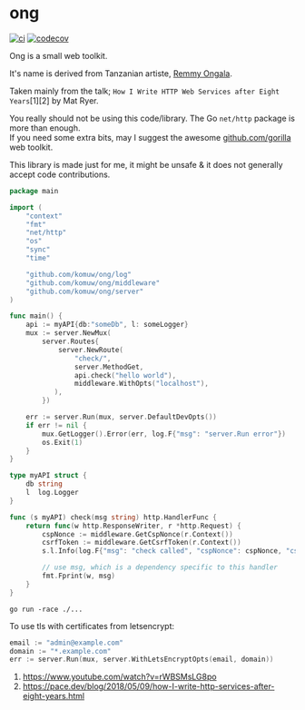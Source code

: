 # ong

[![ci](https://github.com/komuw/ong/workflows/ong%20ci/badge.svg)](https://github.com/komuw/ong/actions)
[![codecov](https://codecov.io/gh/komuw/ong/branch/main/graph/badge.svg)](https://codecov.io/gh/komuw/ong)


Ong is a small web toolkit. 

It's name is derived from Tanzanian artiste, [Remmy Ongala](https://en.wikipedia.org/wiki/Remmy_Ongala).


Taken mainly from the talk; `How I Write HTTP Web Services after Eight Years`[1][2] by Mat Ryer.    


You really should not be using this code/library. The Go `net/http` package is more than enough.    
If you need some extra bits, may I suggest the awesome [github.com/gorilla](https://github.com/gorilla) web toolkit.    


This library is made just for me, it might be unsafe & it does not generally accept code contributions.       


```go
package main

import (
	"context"
	"fmt"
	"net/http"
	"os"
	"sync"
	"time"

	"github.com/komuw/ong/log"
	"github.com/komuw/ong/middleware"
	"github.com/komuw/ong/server"
)

func main() {
	api := myAPI{db:"someDb", l: someLogger}
	mux := server.NewMux(
		server.Routes{
		    server.NewRoute(
			    "check/",
			    server.MethodGet,
			    api.check("hello world"),
			    middleware.WithOpts("localhost"),
		   ),
	    })

	err := server.Run(mux, server.DefaultDevOpts())
	if err != nil {
		mux.GetLogger().Error(err, log.F{"msg": "server.Run error"})
		os.Exit(1)
	}
}

type myAPI struct {
	db string
	l  log.Logger
}

func (s myAPI) check(msg string) http.HandlerFunc {
	return func(w http.ResponseWriter, r *http.Request) {
		cspNonce := middleware.GetCspNonce(r.Context())
		csrfToken := middleware.GetCsrfToken(r.Context())
		s.l.Info(log.F{"msg": "check called", "cspNonce": cspNonce, "csrfToken": csrfToken})

		// use msg, which is a dependency specific to this handler
		fmt.Fprint(w, msg)
	}
}
```

`go run -race ./...`     


To use tls with certificates from letsencrypt:
```go
email := "admin@example.com"
domain := "*.example.com"
err := server.Run(mux, server.WithLetsEncryptOpts(email, domain))
```


1. https://www.youtube.com/watch?v=rWBSMsLG8po     
2. https://pace.dev/blog/2018/05/09/how-I-write-http-services-after-eight-years.html     
